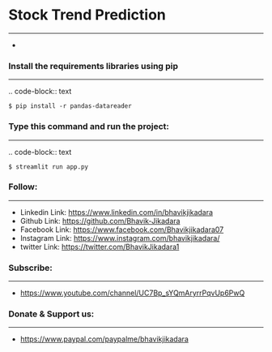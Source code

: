 # Stock Trend Prediction
----------
* 

### Install the requirements libraries using pip
----------

.. code-block:: text

    $ pip install -r pandas-datareader

### Type this command and run the project:
----------
.. code-block:: text

    $ streamlit run app.py

### Follow:
----------
* Linkedin Link: https://www.linkedin.com/in/bhavikjikadara
* Github Link: https://github.com/Bhavik-Jikadara
* Facebook Link: https://www.facebook.com/Bhavikjikadara07
* Instagram Link: https://www.instagram.com/bhavikjikadara/
* twitter Link: https://twitter.com/BhavikJikadara1

###  Subscribe:
----------
* https://www.youtube.com/channel/UC7Bp_sYQmAryrrPqvUp6PwQ

###  Donate & Support us:
----------
* https://www.paypal.com/paypalme/bhavikjikadara